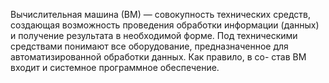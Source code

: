 Вычислительная машина (ВМ) — совокупность технических средств, создающая
возможность проведения обработки информации (данных) и получение результата
в необходимой форме. Под техническими средствами понимают все оборудование,
предназначенное для автоматизированной обработки данных. Как правило, в со-
став ВМ входит и системное программное обеспечение.
